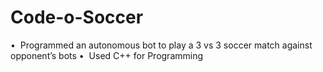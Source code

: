 # Code-o-Soccer
•  Programmed an autonomous bot to play a 3 vs 3 soccer match against opponent’s bots  •  Used C++ for Programming
